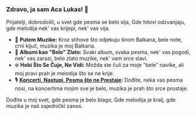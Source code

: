 ### Zdravo, ja sam Aca Lukas! 🎤

Prijatelji, dobrodošli, u svet gde pesma se belo sija,
Gde hitovi odzvanjaju, gde melodija nek' vas krijepi, nek' vas vija.

- 🎵 **Putem Muzike:** Kroz stihove što odjekuju širom Balkana, bele note, crni ključ, muzika je moj Balkana.
- 💽 **Albumi kao "Belo" Zlato:** Svaki album, svaka pesma, nek' vas pogodi, nek' vas zarazi, belo zlato muzike, nek' vam srce slavi.
- ❄️ **Hobi Što Se Čuje, Ne Vidi:** Možda ste čuli za moje "bele" navike, ali moj pravi prah je melodija što se ne krije.
- 🎙️ **[Koncerti, Nastupi, Pesma što ne Prestaje](https://lukasaca.rs/koncerti/):** Dođite, neka vas pesma nosi, na koncertima mojim sve je belo, muzika je prah što srce prostaje.

Dođite u moj svet, gde pesma je belo blago,
Gde melodija je kralj, gde muzika je naš zajednički zanos.
